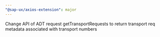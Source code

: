 ```yaml
---
"@sap-ux/axios-extension": major
---
```


Change API of ADT request getTransportRequests to return transport req metadata associated with transport numbers
